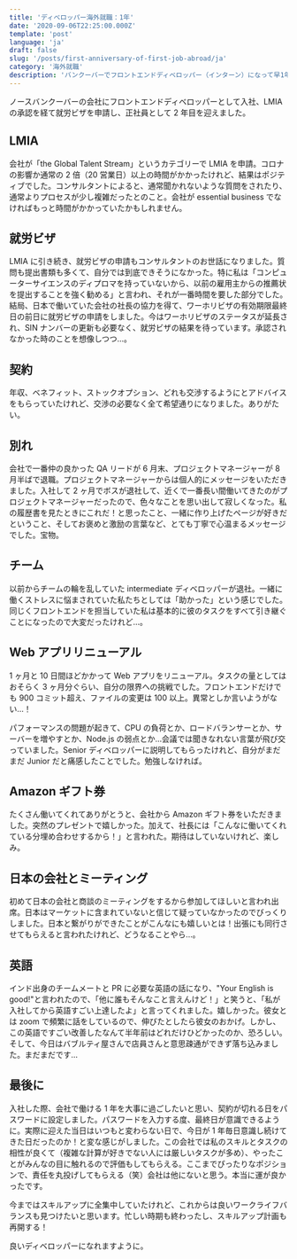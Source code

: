 ```yaml
---
title: 'ディベロッパー海外就職：1年'
date: '2020-09-06T22:25:00.000Z'
template: 'post'
language: 'ja'
draft: false
slug: '/posts/first-anniversary-of-first-job-abroad/ja'
category: '海外就職'
description: 'バンクーバーでフロントエンドディベロッパー（インターン）になって早1年。就労ビザの申請も完了し、正社員として2年目を迎えました。'
---
```


ノースバンクーバーの会社にフロントエンドディベロッパーとして入社、LMIA の承認を経て就労ビザを申請し、正社員として 2 年目を迎えました。

## LMIA

会社が「the Global Talent Stream」というカテゴリーで LMIA を申請。コロナの影響か通常の 2 倍（20 営業日）以上の時間がかかったけれど、結果はポジティブでした。コンサルタントによると、通常聞かれないような質問をされたり、通常よりプロセスが少し複雑だったとのこと。会社が essential business でなければもっと時間がかかっていたかもしれません。

## 就労ビザ

LMIA に引き続き、就労ビザの申請もコンサルタントのお世話になりました。質問も提出書類も多くて、自分では到底できそうになかった。特に私は「コンピューターサイエンスのディプロマを持っていないから、以前の雇用主からの推薦状を提出することを強く勧める」と言われ、それが一番時間を要した部分でした。結局、日本で働いていた会社の社長の協力を得て、ワーホリビザの有効期限最終日の前日に就労ビザの申請をしました。今はワーホリビザのステータスが延長され、SIN ナンバーの更新も必要なく、就労ビザの結果を待っています。承認されなかった時のことを想像しつつ…。

## 契約

年収、ベネフィット、ストックオプション、どれも交渉するようにとアドバイスをもらっていたけれど、交渉の必要なく全て希望通りになりました。ありがたい。

## 別れ

会社で一番仲の良かった QA リードが 6 月末、プロジェクトマネージャーが 8 月半ばで退職。プロジェクトマネージャーからは個人的にメッセージをいただきました。入社して 2 ヶ月でボスが退社して、近くで一番長い間働いてきたのがプロジェクトマネージャーだったので、色々なことを思い出して寂しくなった。私の履歴書を見たときにこれだ！と思ったこと、一緒に作り上げたページが好きだということ、そしてお褒めと激励の言葉など、とても丁寧で心温まるメッセージでした。宝物。

## チーム

以前からチームの輪を乱していた intermediate ディベロッパーが退社。一緒に働くストレスに悩まされていた私たちとしては「助かった」という感じでした。同じくフロントエンドを担当していた私は基本的に彼のタスクをすべて引き継ぐことになったので大変だったけれど…。

## Web アプリリニューアル

1 ヶ月と 10 日間ほどかかって Web アプリをリニューアル。タスクの量としてはおそらく 3 ヶ月分ぐらい、自分の限界への挑戦でした。フロントエンドだけでも 900 コミット超え、ファイルの変更は 100 以上。異常としか言いようがない…！

パフォーマンスの問題が起きて、CPU の負荷とか、ロードバランサーとか、サーバーを増やすとか、Node.js の弱点とか…会議では聞きなれない言葉が飛び交っていました。Senior ディベロッパーに説明してもらったけれど、自分がまだまだ Junior だと痛感したことでした。勉強しなければ。

## Amazon ギフト券

たくさん働いてくれてありがとうと、会社から Amazon ギフト券をいただきました。突然のプレゼントで嬉しかった。加えて、社長には「こんなに働いてくれている分埋め合わせするから！」と言われた。期待はしていないけれど、楽しみ。

## 日本の会社とミーティング

初めて日本の会社と商談のミーティングをするから参加してほしいと言われ出席。日本はマーケットに含まれていないと信じて疑っていなかったのでびっくりしました。日本と繋がりができたことがこんなにも嬉しいとは！出張にも同行させてもらえると言われたけれど、どうなることやら…。

## 英語

インド出身のチームメートと PR に必要な英語の話になり、"Your English is good!"と言われたので、「他に誰もそんなこと言えんけど！」と笑うと、「私が入社してから英語すごい上達したよ」と言ってくれました。嬉しかった。彼女とは zoom で頻繁に話をしているので、伸びたとしたら彼女のおかげ。しかし、この英語ですごい改善したなんて半年前はどれだけひどかったのか、恐ろしい。そして、今日はバブルティ屋さんで店員さんと意思疎通ができず落ち込みました。まだまだです…

## 最後に

入社した際、会社で働ける 1 年を大事に過ごしたいと思い、契約が切れる日をパスワードに設定しました。パスワードを入力する度、最終日が意識できるように。実際に迎えた当日はいつもと変わらない日で、今日が 1 年毎日意識し続けてきた日だったのか！と変な感じがしました。この会社では私のスキルとタスクの相性が良くて（複雑な計算が好きでない人には厳しいタスクが多め）、やったことがみんなの目に触れるので評価もしてもらえる。ここまでぴったりなポジションで、責任を丸投げしてもらえる（笑）会社は他にないと思う。本当に運が良かったです。

今まではスキルアップに全集中していたけれど、これからは良いワークライフバランスも見つけたいと思います。忙しい時期も終わったし、スキルアップ計画も再開する！

良いディベロッパーになれますように。
